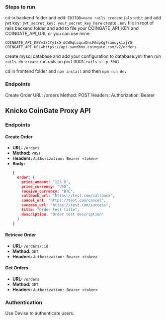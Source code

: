 ### Steps to run
cd in backend folder and edit: `EDITOR=nano rails credentials:edit` and add jwt key: ```jwt_secret_key: your_secret_key_here```
create `.env` file in root of rails backend folder and add to file your COINGATE_API_KEY and COINGATE_API_URL  or you can use mine: 
```
COINGATE_API_KEY=3zCYy1xQ-dCW9qLcqcxDnsFAdpKg7sanuykixjYG
COINGATE_API_URL=https://api-sandbox.coingate.com/v2/orders
```
create mysql database and add your configuration to database.yml then run `rails db:create`
run rails on port 3001: `rails s -p 3001`

cd in frontend folder and `npm install` and then `npm run dev`

### Endpoints
Create Order
URL: /orders
Method: POST
Headers: Authorization: Bearer <token>
## Knicko CoinGate Proxy API

### Endpoints

#### Create Order
- **URL:** `/orders`
- **Method:** `POST`
- **Headers:** `Authorization: Bearer <token>`
- **Body:**
  ```json
  {
    order: {
      price_amount: "123.0",
      price_currency: "USD",
      receive_currency: "BTC",
      callback_url: "https://test.com/callback",
      cancel_url: "https://test.com/cancel",
      success_url: "https://test.com/success",
      title: "Order test title",
      description: "Order test description"
    }
  }
  ```

#### Retrieve Order
- **URL:** `/orders/:id`
- **Method:** `GET`
- **Headers:** `Authorization: Bearer <token>`

#### Get Orders
- **URL:** `/orders`
- **Method:** `GET`
- **Headers:** `Authorization: Bearer <token>`

### Authentication
Use Devise to authenticate users.
